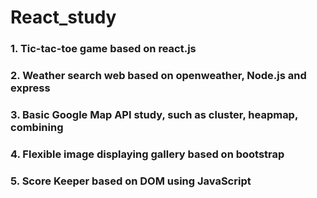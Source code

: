 # React_study
### 1. Tic-tac-toe game based on react.js
### 2. Weather search web based on openweather, Node.js and express
### 3. Basic Google Map API study, such as cluster, heapmap, combining
### 4. Flexible image displaying gallery based on bootstrap
### 5. Score Keeper based on DOM using JavaScript
